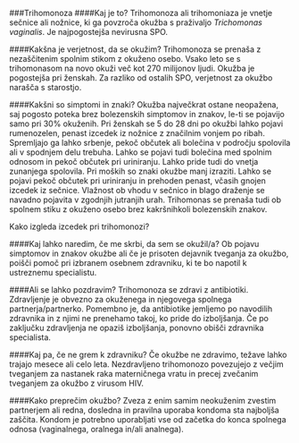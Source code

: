 ###Trihomonoza
####Kaj je to?
Trihomonoza ali trihomoniaza je vnetje sečnice ali nožnice, ki ga povzroča okužba s praživaljo *Trichomonas vaginalis*. Je najpogostejša nevirusna SPO.

####Kakšna je verjetnost, da se okužim?
Trihomonoza se prenaša z nezaščitenim spolnim stikom z okuženo osebo. Vsako leto se s trihomonasom na novo okuži več kot 270 milijonov ljudi. Okužba je pogostejša pri ženskah. Za razliko od ostalih SPO, verjetnost za okužbo narašča s starostjo.

####Kakšni so simptomi in znaki?
Okužba največkrat ostane neopažena, saj pogosto poteka brez bolezenskih simptomov in znakov, le-ti se pojavijo samo pri 30% okuženih. Pri ženskah se 5 do 28 dni po okužbi lahko pojavi rumenozelen, penast izcedek iz nožnice z značilnim vonjem po ribah. Spremljajo ga lahko srbenje, pekoč občutek ali bolečina v področju spolovila ali v spodnjem delu trebuha. Lahko se pojavi tudi bolečina med spolnim odnosom in pekoč občutek pri uriniranju. Lahko pride tudi do vnetja zunanjega spolovila.
Pri moških so znaki okužbe manj izraziti. Lahko se pojavi pekoč občutek pri uriniranju in prehoden penast, včasih gnojen izcedek iz sečnice. Vlažnost ob vhodu v sečnico in blago draženje se navadno pojavita v zgodnjih jutranjih urah.
Trihomonas se prenaša tudi ob spolnem stiku z okuženo osebo brez kakršnihkoli bolezenskih znakov.

<lightbox-img img="'./media/izcedek-trihomonoza.jpg'" text="'Izcedek pri trihomonozi'">Kako izgleda izcedek pri trihomonozi?</lightbox-img>

####Kaj lahko naredim, če me skrbi, da sem se okužil/a?
Ob pojavu simptomov in znakov okužbe ali če je prisoten dejavnik tveganja za okužbo, poišči pomoč pri izbranem osebnem zdravniku, ki te bo napotil k ustreznemu specialistu.

####Ali se lahko pozdravim?
Trihomonoza se zdravi z antibiotiki. Zdravljenje je obvezno za okuženega in njegovega spolnega partnerja/partnerko. Pomembno je, da antibiotike jemljemo po navodilih zdravnika in z njimi ne prenehamo takoj, ko pride do izboljšanja. Če po zaključku zdravljenja ne opaziš izboljšanja, ponovno obišči zdravnika specialista.

####Kaj pa, če ne grem k zdravniku?
Če okužbe ne zdravimo, težave lahko trajajo mesece ali celo leta. Nezdravljeno trihomonozo povezujejo z večjim tveganjem za nastanek raka materničnega vratu in precej zvečanim tveganjem za okužbo z virusom HIV.

####Kako preprečim okužbo?
Zveza z enim samim neokuženim zvestim partnerjem ali redna, dosledna in pravilna uporaba kondoma sta najboljša zaščita. Kondom je potrebno uporabljati vse od začetka do konca spolnega odnosa (vaginalnega, oralnega in/ali analnega).